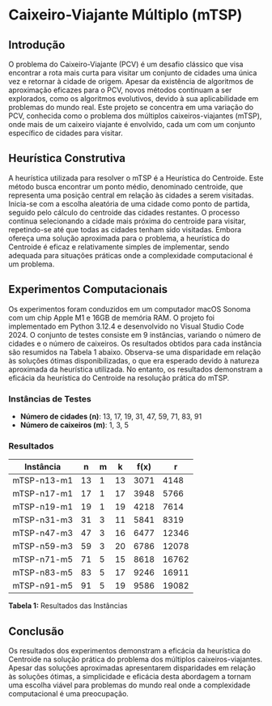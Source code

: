 # Caixeiro-Viajante Múltiplo (mTSP)

## Introdução
O problema do Caixeiro-Viajante (PCV) é um desafio clássico que visa encontrar a rota mais curta para visitar um conjunto de cidades uma única vez e retornar à cidade de origem. Apesar da existência de algoritmos de aproximação eficazes para o PCV, novos métodos continuam a ser explorados, como os algoritmos evolutivos, devido à sua aplicabilidade em problemas do mundo real. Este projeto se concentra em uma variação do PCV, conhecida como o problema dos múltiplos caixeiros-viajantes (mTSP), onde mais de um caixeiro viajante é envolvido, cada um com um conjunto específico de cidades para visitar.

## Heurística Construtiva
A heurística utilizada para resolver o mTSP é a Heurística do Centroide. Este método busca encontrar um ponto médio, denominado centroide, que representa uma posição central em relação às cidades a serem visitadas. Inicia-se com a escolha aleatória de uma cidade como ponto de partida, seguido pelo cálculo do centroide das cidades restantes. O processo continua selecionando a cidade mais próxima do centroide para visitar, repetindo-se até que todas as cidades tenham sido visitadas. Embora ofereça uma solução aproximada para o problema, a heurística do Centroide é eficaz e relativamente simples de implementar, sendo adequada para situações práticas onde a complexidade computacional é um problema.

## Experimentos Computacionais
Os experimentos foram conduzidos em um computador macOS Sonoma com um chip Apple M1 e 16GB de memória RAM. O projeto foi implementado em Python 3.12.4 e desenvolvido no Visual Studio Code 2024. O conjunto de testes consiste em 9 instâncias, variando o número de cidades e o número de caixeiros. Os resultados obtidos para cada instância são resumidos na Tabela 1 abaixo. Observa-se uma disparidade em relação às soluções ótimas disponibilizadas, o que era esperado devido à natureza aproximada da heurística utilizada. No entanto, os resultados demonstram a eficácia da heurística do Centroide na resolução prática do mTSP.

### Instâncias de Testes
- **Número de cidades (n)**: 13, 17, 19, 31, 47, 59, 71, 83, 91
- **Número de caixeiros (m)**: 1, 3, 5

### Resultados
| Instância      | n   | m   | k  | f(x) | r    |
|----------------|-----|-----|----|------|------|
| mTSP-n13-m1    | 13  | 1   | 13 | 3071 | 4148 |
| mTSP-n17-m1    | 17  | 1   | 17 | 3948 | 5766 |
| mTSP-n19-m1    | 19  | 1   | 19 | 4218 | 7614 |
| mTSP-n31-m3    | 31  | 3   | 11 | 5841 | 8319 |
| mTSP-n47-m3    | 47  | 3   | 16 | 6477 | 12346|
| mTSP-n59-m3    | 59  | 3   | 20 | 6786 | 12078|
| mTSP-n71-m5    | 71  | 5   | 15 | 8618 | 16762|
| mTSP-n83-m5    | 83  | 5   | 17 | 9246 | 16911|
| mTSP-n91-m5    | 91  | 5   | 19 | 9586 | 19082|

**Tabela 1:** Resultados das Instâncias

## Conclusão
Os resultados dos experimentos demonstram a eficácia da heurística do Centroide na solução prática do problema dos múltiplos caixeiros-viajantes. Apesar das soluções aproximadas apresentarem disparidades em relação às soluções ótimas, a simplicidade e eficácia desta abordagem a tornam uma escolha viável para problemas do mundo real onde a complexidade computacional é uma preocupação.
